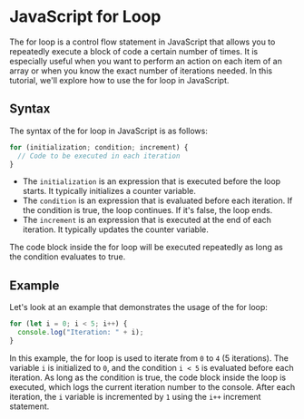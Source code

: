 # JavaScript for Loop

The for loop is a control flow statement in JavaScript that allows you to repeatedly execute a block of code a certain number of times. It is especially useful when you want to perform an action on each item of an array or when you know the exact number of iterations needed. In this tutorial, we'll explore how to use the for loop in JavaScript.

## Syntax

The syntax of the for loop in JavaScript is as follows:

```javascript
for (initialization; condition; increment) {
  // Code to be executed in each iteration
}
```

- The `initialization` is an expression that is executed before the loop starts. It typically initializes a counter variable.
- The `condition` is an expression that is evaluated before each iteration. If the condition is true, the loop continues. If it's false, the loop ends.
- The `increment` is an expression that is executed at the end of each iteration. It typically updates the counter variable.

The code block inside the for loop will be executed repeatedly as long as the condition evaluates to true.

## Example

Let's look at an example that demonstrates the usage of the for loop:

```javascript
for (let i = 0; i < 5; i++) {
  console.log("Iteration: " + i);
}
```

In this example, the for loop is used to iterate from `0` to `4` (5 iterations). The variable `i` is initialized to `0`, and the condition `i < 5` is evaluated before each iteration. As long as the condition is true, the code block inside the loop is executed, which logs the current iteration number to the console. After each iteration, the `i` variable is incremented by `1` using the `i++` increment statement.



